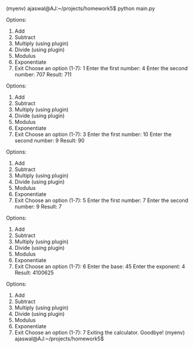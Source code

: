 (myenv) ajaswal@AJ:~/projects/homework5$ python main.py

Options:
1. Add
2. Subtract
3. Multiply (using plugin)
4. Divide (using plugin)
5. Modulus
6. Exponentiate
7. Exit
Choose an option (1-7): 1
Enter the first number: 4
Enter the second number: 707
Result: 711

Options:
1. Add
2. Subtract
3. Multiply (using plugin)
4. Divide (using plugin)
5. Modulus
6. Exponentiate
7. Exit
Choose an option (1-7): 3
Enter the first number: 10
Enter the second number: 9
Result: 90

Options:
1. Add
2. Subtract
3. Multiply (using plugin)
4. Divide (using plugin)
5. Modulus
6. Exponentiate
7. Exit
Choose an option (1-7): 5
Enter the first number: 7
Enter the second number: 9
Result: 7

Options:
1. Add
2. Subtract
3. Multiply (using plugin)
4. Divide (using plugin)
5. Modulus
6. Exponentiate
7. Exit
Choose an option (1-7): 6
Enter the base: 45
Enter the exponent: 4
Result: 4100625

Options:
1. Add
2. Subtract
3. Multiply (using plugin)
4. Divide (using plugin)
5. Modulus
6. Exponentiate
7. Exit
Choose an option (1-7): 7
Exiting the calculator. Goodbye!
(myenv) ajaswal@AJ:~/projects/homework5$ 